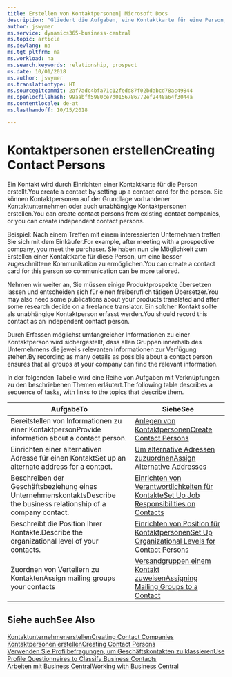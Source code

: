 ```yaml
---
title: Erstellen von Kontaktpersonen| Microsoft Docs
description: "Gliedert die Aufgaben, eine Kontaktkarte für eine Person, z. B. einen Interessenten oder einen Lieferanten zu erstellen und hilft, die Beziehung zu definieren und Kommunikationen anzupassen."
author: jswymer
ms.service: dynamics365-business-central
ms.topic: article
ms.devlang: na
ms.tgt_pltfrm: na
ms.workload: na
ms.search.keywords: relationship, prospect
ms.date: 10/01/2018
ms.author: jswymer
ms.translationtype: HT
ms.sourcegitcommit: 2af7adc4bfa71c12fedd87f02bdabcd78ac49844
ms.openlocfilehash: 99aabff5980ce7d0156786772ef2448a64f3044a
ms.contentlocale: de-at
ms.lasthandoff: 10/15/2018

---
```

# <a name="creating-contact-persons"></a><span data-ttu-id="4853a-103">Kontaktpersonen erstellen</span><span class="sxs-lookup"><span data-stu-id="4853a-103">Creating Contact Persons</span></span>
<span data-ttu-id="4853a-104">Ein Kontakt wird durch Einrichten einer Kontaktkarte für die Person erstellt.</span><span class="sxs-lookup"><span data-stu-id="4853a-104">You create a contact by setting up a contact card for the person.</span></span> <span data-ttu-id="4853a-105">Sie können Kontaktpersonen auf der Grundlage vorhandener Kontaktunternehmen oder auch unabhängige Kontaktpersonen erstellen.</span><span class="sxs-lookup"><span data-stu-id="4853a-105">You can create contact persons from existing contact companies, or you can create independent contact persons.</span></span>

<span data-ttu-id="4853a-106">Beispiel: Nach einem Treffen mit einem interessierten Unternehmen treffen Sie sich mit dem Einkäufer.</span><span class="sxs-lookup"><span data-stu-id="4853a-106">For example, after meeting with a prospective company, you meet the purchaser.</span></span> <span data-ttu-id="4853a-107">Sie haben nun die Möglichkeit zum Erstellen einer Kontaktkarte für diese Person, um eine besser zugeschnittene Kommunikation zu ermöglichen.</span><span class="sxs-lookup"><span data-stu-id="4853a-107">You can create a contact card for this person so communication can be more tailored.</span></span>

<span data-ttu-id="4853a-108">Nehmen wir weiter an, Sie müssen einige Produktprospekte übersetzen lassen und entscheiden sich für einen freiberuflich tätigen Übersetzer.</span><span class="sxs-lookup"><span data-stu-id="4853a-108">You may also need some publications about your products translated and after some research decide on a freelance translator.</span></span> <span data-ttu-id="4853a-109">Ein solcher Kontakt sollte als unabhängige Kontaktperson erfasst werden.</span><span class="sxs-lookup"><span data-stu-id="4853a-109">You should record this contact as an independent contact person.</span></span>

<span data-ttu-id="4853a-110">Durch Erfassen möglichst umfangreicher Informationen zu einer Kontaktperson wird sichergestellt, dass allen Gruppen innerhalb des Unternehmens die jeweils relevanten Informationen zur Verfügung stehen.</span><span class="sxs-lookup"><span data-stu-id="4853a-110">By recording as many details as possible about a contact person ensures that all groups at your company can find the relevant information.</span></span>

<span data-ttu-id="4853a-111">In der folgenden Tabelle wird eine Reihe von Aufgaben mit Verknüpfungen zu den beschriebenen Themen erläutert.</span><span class="sxs-lookup"><span data-stu-id="4853a-111">The following table describes a sequence of tasks, with links to the topics that describe them.</span></span>

| <span data-ttu-id="4853a-112">Aufgabe</span><span class="sxs-lookup"><span data-stu-id="4853a-112">To</span></span> | <span data-ttu-id="4853a-113">Siehe</span><span class="sxs-lookup"><span data-stu-id="4853a-113">See</span></span> |
| --- | --- |
| <span data-ttu-id="4853a-114">Bereitstellen von Informationen zu einer Kontaktperson</span><span class="sxs-lookup"><span data-stu-id="4853a-114">Provide information about a contact person.</span></span> |[<span data-ttu-id="4853a-115">Anlegen von Kontaktpersonen</span><span class="sxs-lookup"><span data-stu-id="4853a-115">Create Contact Persons</span></span>](marketing-how-create-contact-persons.md) |
| <span data-ttu-id="4853a-116">Einrichten einer alternativen Adresse für einen Kontakt</span><span class="sxs-lookup"><span data-stu-id="4853a-116">Set up an alternate address for a contact.</span></span> |[<span data-ttu-id="4853a-117">Um alternative Adressen zuzuordnen</span><span class="sxs-lookup"><span data-stu-id="4853a-117">Assign Alternative Addresses</span></span>](marketing-how-assign-alternate-address.md) |
| <span data-ttu-id="4853a-118">Beschreiben der Geschäftsbeziehung eines Unternehmenskontakts</span><span class="sxs-lookup"><span data-stu-id="4853a-118">Describe the business relationship of a company contact.</span></span> |[<span data-ttu-id="4853a-119">Einrichten von Verantwortlichkeiten für Kontakte</span><span class="sxs-lookup"><span data-stu-id="4853a-119">Set Up Job Responsibilities on Contacts</span></span>](marketing-job-responsibilities.md) |
| <span data-ttu-id="4853a-120">Beschreibt die Position Ihrer Kontakte.</span><span class="sxs-lookup"><span data-stu-id="4853a-120">Describe the organizational level of your contacts.</span></span> |[<span data-ttu-id="4853a-121">Einrichten von Position für Kontaktpersonen</span><span class="sxs-lookup"><span data-stu-id="4853a-121">Set Up Organizational Levels for Contact Persons</span></span>](marketing-organizational-levels.md) |
| <span data-ttu-id="4853a-122">Zuordnen von Verteilern zu Kontakten</span><span class="sxs-lookup"><span data-stu-id="4853a-122">Assign mailing groups your contacts</span></span> |[<span data-ttu-id="4853a-123">Versandgruppen einem Kontakt zuweisen</span><span class="sxs-lookup"><span data-stu-id="4853a-123">Assigning Mailing Groups to a Contact</span></span>](marketing-mailing-groups.md) |

## <a name="see-also"></a><span data-ttu-id="4853a-124">Siehe auch</span><span class="sxs-lookup"><span data-stu-id="4853a-124">See Also</span></span>
[<span data-ttu-id="4853a-125">Kontaktunternehmenerstellen</span><span class="sxs-lookup"><span data-stu-id="4853a-125">Creating Contact Companies</span></span>](marketing-create-contact-companies.md)  
[<span data-ttu-id="4853a-126">Kontaktpersonen erstellen</span><span class="sxs-lookup"><span data-stu-id="4853a-126">Creating Contact Persons</span></span>](marketing-create-contact-persons.md)  
[<span data-ttu-id="4853a-127">Verwenden Sie Profilbefragungen, um Geschäftskontakten zu klassieren</span><span class="sxs-lookup"><span data-stu-id="4853a-127">Use Profile Questionnaires to Classify Business Contacts</span></span>](marketing-create-contact-profile-questionnaire.md)  
[<span data-ttu-id="4853a-128">Arbeiten mit  Business Central</span><span class="sxs-lookup"><span data-stu-id="4853a-128">Working with Business Central</span></span>](ui-work-product.md)

